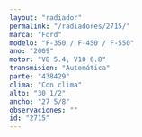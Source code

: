 ```yaml
---
layout: "radiador"
permalink: "/radiadores/2715/"
marca: "Ford"
modelo: "F-350 / F-450 / F-550"
ano: "2009"
motor: "V8 5.4, V10 6.8"
transmision: "Automática"
parte: "438429"
clima: "Con clima"
alto: "30 1/2"
ancho: "27 5/8"
observaciones: ""
id: "2715"
---
```


